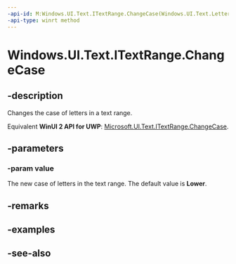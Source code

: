 ```yaml
---
-api-id: M:Windows.UI.Text.ITextRange.ChangeCase(Windows.UI.Text.LetterCase)
-api-type: winrt method
---
```


<!-- Method syntax
public void ChangeCase(Windows.UI.Text.LetterCase value)
-->

# Windows.UI.Text.ITextRange.ChangeCase

## -description
Changes the case of letters in a text range.

Equivalent **WinUI 2 API for UWP**: [Microsoft.UI.Text.ITextRange.ChangeCase](/windows/winui/api/microsoft.ui.text.itextrange.changecase).

## -parameters
### -param value
The new case of letters in the text range. The default value is **Lower**.

## -remarks

## -examples

## -see-also
